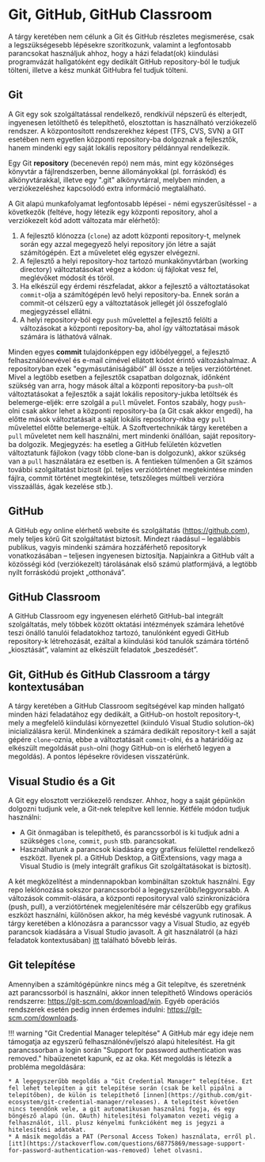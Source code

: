 # Git, GitHub, GitHub Classroom

A tárgy keretében nem célunk a Git és GitHub részletes megismerése, csak a legszükségesebb lépésekre szorítkozunk, valamint a legfontosabb parancsokat használjuk ahhoz, hogy a házi feladat(ok) kiindulási programvázát hallgatóként egy dedikált GitHub repository-ból le tudjuk tölteni, illetve a kész munkát GitHubra fel tudjuk tölteni.

## Git

A Git egy sok szolgáltatással rendelkező, rendkívül népszerű és elterjedt, ingyenesen letölthető és telepíthető, elosztottan is használható verziókezelő rendszer. A központosított rendszerekhez képest (TFS, CVS, SVN) a GIT esetében nem egyetlen központi repository-ba dolgoznak a fejlesztők, hanem mindenki egy saját lokális repository példánnyal rendelkezik.

Egy Git **repository** (becenevén repó) nem más, mint egy közönséges könyvtár a fájlrendszerben, benne állományokkal (pl. forráskód) és alkönyvtárakkal, illetve egy ".git" alkönyvtárral, melyben minden, a verziókezeléshez kapcsolódó extra információ megtalálható.

A Git alapú munkafolyamat legfontosabb lépései - némi egyszerűsítéssel - a következők (feltéve, hogy létezik egy központi repository, ahol a verziókezelt kód adott változata már elérhető):

1. A fejlesztő klónozza (`clone`) az adott központi repository-t, melynek során egy azzal megegyező helyi repository jön létre a saját számítógépén. Ezt a műveletet elég egyszer elvégezni.
2. A fejlesztő a helyi repository-hoz tartozó munkakönyvtárban (working directory) változtatásokat végez a kódon: új fájlokat vesz fel, meglévőket módosít és töröl.
3. Ha elkészül egy érdemi részfeladat, akkor a fejlesztő a változtatásokat `commit`-olja a számítógépén levő helyi repository-ba. Ennek során a commit-ot célszerű egy a változtatások jellegét jól összefoglaló megjegyzéssel ellátni.
4. A helyi repository-ból egy `push` művelettel a fejlesztő felölti a változásokat a központi repository-ba, ahol így változtatásai mások számára is láthatóvá válnak.

Minden egyes **commit** tulajdonképpen egy időbélyeggel, a fejlesztő felhasználónevével és e-mail címével ellátott kódot érintő változáshalmaz. A repositoryban ezek "egymásutániságából" áll össze a teljes verziótörténet.
Mivel a legtöbb esetben a fejlesztők csapatban dolgoznak, időnként szükség van arra, hogy mások által a központi repository-ba `push`-olt változtatásokat a fejlesztők a saját lokális repository-jukba letöltsék és belemerge-eljék: erre szolgál a `pull` művelet. Fontos szabály, hogy `push`-olni csak akkor lehet a központi repository-ba (a Git csak akkor engedi), ha előtte mások változtatásait a saját lokális repository-nkba egy `pull` művelettel előtte belemerge-eltük.
A Szoftvertechnikák tárgy keretében a `pull` műveletet nem kell használni, mert mindenki önállóan, saját repository-ba dolgozik. Megjegyzés: ha esetleg a GitHub felületén közvetlen változtatunk fájlokon (vagy több clone-ban is dolgozunk), akkor szükség van a `pull` használatára ez esetben is.
A fentieken túlmenően a Git számos további szolgáltatást biztosít (pl. teljes verziótörténet megtekintése minden fájlra, commit történet megtekintése, tetszőleges múltbeli verzióra visszaállás, ágak kezelése stb.).

## GitHub

A GitHub egy online elérhető website és szolgáltatás (https://github.com), mely teljes körű Git szolgáltatást biztosít. Mindezt ráadásul – legalábbis publikus, vagyis mindenki számára hozzáférhető repositoryk vonatkozásában – teljesen ingyenesen biztosítja. Napjainkra a GitHub vált a közösségi kód (verziókezelt) tárolásának első számú platformjává, a legtöbb nyílt forráskódú projekt „otthonává”.

## GitHub Classroom

A GitHub Classroom egy ingyenesen elérhető GitHub-bal integrált szolgáltatás, mely többek között oktatási intézmények számára lehetővé teszi önálló tanulói feladatokhoz tartozó, tanulónként egyedi GitHub repository-k létrehozását, ezáltal a kiindulási kód tanulók számára történő „kiosztását”, valamint az elkészült feladatok „beszedését”.

## Git, GitHub és GitHub Classroom a tárgy kontextusában

A tárgy keretében a GitHub Classroom segítségével kap minden hallgató minden házi feladatához egy dedikált, a GitHub-on hostolt repository-t, mely a megfelelő kiindulási környezettel (kiinduló Visual Studio solution-ök) inicializálásra kerül. Mindenkinek a számára dedikált repository-t kell a saját gépére `clone`-oznia, ebbe a változtatásait `commit`-olni, és a határidőig az elkészült megoldását `push`-olni (hogy GitHub-on is elérhető legyen a megoldás). A pontos lépésekre rövidesen visszatérünk.

## Visual Studio és a Git

A Git egy elosztott verziókezelő rendszer. Ahhoz, hogy a saját gépünkön dolgozni tudjunk vele, a Git-nek telepítve kell lennie. Kétféle módon tudjuk használni:

- A Git önmagában is telepíthető, és parancssorból is ki tudjuk adni a szükséges `clone`, `commit`, `push` stb. parancsokat.
- Használhatunk a parancsok kiadására egy grafikus felülettel rendelkező eszközt. Ilyenek pl. a GitHub Desktop, a GitExtensions, vagy maga a Visual Studio is (mely integrált grafikus Git szolgáltatásokat is biztosít).

A két megközelítést a mindennapokban kombináltan szoktuk használni. Egy repo leklónozása sokszor parancssorból a legegyszerűbb/leggyorsabb. A változások commit-olására, a központi repositoryval való szinkronizációra (push, pull), a verziótörtének megjelenítésére már célszerűbb egy grafikus eszközt használni, különösen akkor, ha még kevésbé vagyunk rutinosak. A tárgy keretében a klónozásra a parancssor vagy a Visual Studio, az egyéb parancsok kiadására a Visual Studio javasolt. A git használatról (a házi feladatok kontextusában) [itt](../hf-folyamat/index.md) található bővebb leírás.

## Git telepítése

Amennyiben a számítógépünkre nincs még a Git telepítve, és szeretnénk azt parancssorból is használni, akkor innen telepíthető Windows operációs rendszerre: https://git-scm.com/download/win. Egyéb operációs rendszerek esetén pedig innen érdemes indulni: https://git-scm.com/downloads.

!!! warning "Git Credential Manager telepítése"
    A GitHub már egy ideje nem támogatja az egyszerű felhasználónév/jelszó alapú hitelesítést. Ha git parancssorban a login során "Support for password authentication was removed." hibaüzenetet kapunk, ez az oka. Két megoldás is létezik a probléma megoldására: 
    
    * A legegyszerűbb megoldás a "Git Credential Manager" telepítése. Ezt fel lehet telepíten a git telepítése során (csak be kell pipálni a telepítőben), de külön is telepíthető [innen](https://github.com/git-ecosystem/git-credential-manager/releases). A telepítést követően nincs teendőnk vele, a git automatikusan használni fogja, és egy böngésző alapú (ún. OAuth) hitelesítési folyamaton vezeti végig a felhasználót, ill. plusz kényelmi funkcióként meg is jegyzi a hitelesítési adatokat.
    * A másik megoldás a PAT (Personal Access Token) használata, erről pl. [itt](https://stackoverflow.com/questions/68775869/message-support-for-password-authentication-was-removed) lehet olvasni.